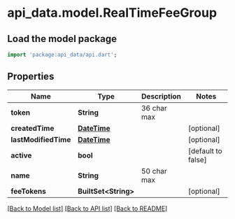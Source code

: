 # api_data.model.RealTimeFeeGroup

## Load the model package
```dart
import 'package:api_data/api.dart';
```

## Properties
Name | Type | Description | Notes
------------ | ------------- | ------------- | -------------
**token** | **String** | 36 char max | 
**createdTime** | [**DateTime**](DateTime.md) |  | [optional] 
**lastModifiedTime** | [**DateTime**](DateTime.md) |  | [optional] 
**active** | **bool** |  | [default to false]
**name** | **String** | 50 char max | 
**feeTokens** | **BuiltSet&lt;String&gt;** |  | [optional] 

[[Back to Model list]](../README.md#documentation-for-models) [[Back to API list]](../README.md#documentation-for-api-endpoints) [[Back to README]](../README.md)


